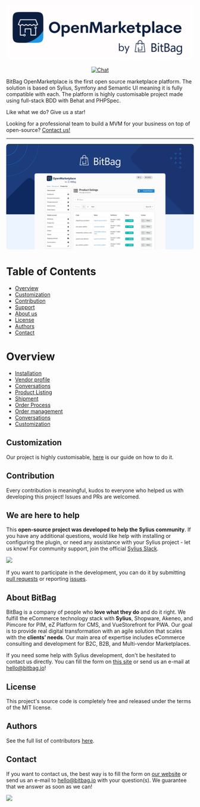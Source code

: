 <p align="center">
    <a href="https://bitbag.io/" target="_blank">
        <img src="doc/images/open-marketplace-logo.png" />
    </a>
</p>

<p align="center">
  <a href="https://join.slack.com/t/openmarketplacegroup/shared_invite/zt-1ij1t41wx-HfAR6~URm3OAcqm0jc423Q">
     <img src="https://img.shields.io/badge/chat-on%20slack-e51670.svg" alt="Chat">
  </a>
</p>

BitBag OpenMarketplace is the first open source marketplace platform. The solution is based on Sylius, Symfony and Semantic UI meaning it is fully compatible with each. The platform is highly customisable project made using full-stack BDD with Behat and PHPSpec.

Like what we do? Give us a star!

Looking for a professional team to build a MVM for your business on top of open-source? [Contact us!](https://bitbag.io/contact-us)

---
<p align="center">
    <a href="https://bitbag.io/" target="_blank">
        <img src="doc/images/overview.png" />
    </a>
</p>

# Table of Contents

* [Overview](#overview)
* [Customization](#customization)
* [Contribution](#contribution)
* [Support](#we-are-here-to-help)
* [About us](#about-bitbag)
* [License](#license)
* [Authors](#Authors)
* [Contact](#contact)

# Overview

- [Installation](./doc/installation.md)
- [Vendor profile](./doc/vendor-profile.md)
- [Conversations](./doc/conversations.md)
- [Product Listing](./doc/product_listings.md)
- [Shipment](./doc/manage_shipping_methods.md)
- [Order Process](./doc/order_process.md)
- [Order management](./doc/manage_orders.md)
- [Conversations](./doc/conversations.md)
- [Customization](./doc/how_to_customize.md)

## Customization

Our project is highly customisable, [here](./doc/how-to-customize.md) is our guide on how to do it.

## Contribution

Every contribution is meaningful, kudos to everyone who helped us with developing this project! Issues and PRs are welcomed.

## We are here to help

This **open-source project was developed to help the Sylius community**. If you have any additional questions, would like help with installing or configuring the plugin, or need any assistance with your Sylius project - let us know! For community support, join the official [Sylius Slack](https://sylius-slackin.herokuapp.com/).

[![](https://bitbag.io/wp-content/uploads/2020/10/button-contact.png)](https://bitbag.io/contact-us/)


If you want to participate in the development, you can do it by submitting [pull requests](https://github.com/BitBagCommerce/OpenMarketplace/pulls) or reporting [issues](https://github.com/BitBagCommerce/OpenMarketplace/issues).

## About BitBag

BitBag is a company of people who **love what they do** and do it right. We fulfill the eCommerce technology stack with **Sylius**, Shopware, Akeneo, and Pimcore for PIM, eZ Platform for CMS, and VueStorefront for PWA. Our goal is to provide real digital transformation with an agile solution that scales with the **clients’ needs**. Our main area of expertise includes eCommerce consulting and development for B2C, B2B, and Multi-vendor Marketplaces.</br>

If you need some help with Sylius development, don't be hesitated to contact us directly. You can fill the form on [this site](https://bitbag.io/contact-us/) or send us an e-mail at hello@bitbag.io!

## License

This project's source code is completely free and released under the terms of the MIT license.

## Authors

See the full list of contributors [here](https://github.com/BitBagCommerce/OpenMarketplace/contributors).

## Contact

If you want to contact us, the best way is to fill the form on [our website](https://bitbag.io/contact-us/) or send us an e-mail to hello@bitbag.io with your question(s). We guarantee that we answer as soon as we can!

[![](https://bitbag.io/wp-content/uploads/2021/08/badges-bitbag.png)](https://bitbag.io/contact-us/)
